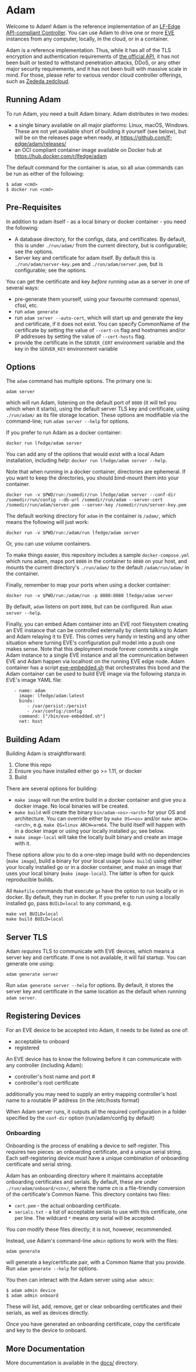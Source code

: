 # Adam

Welcome to Adam! Adam is the reference implementation of an [LF-Edge](https://www.lfedge.org) [API-compliant Controller](https://github.com/lf-edge/eve/blob/master/api/API.md). You can use Adam to drive one or more [EVE](https://www.lfedge.org/projects/eve/) instances from any computer, locally, in the cloud, or in a container.

Adam is a reference implementation. Thus, while it has all of the TLS encryption and authentication requirements of [the official API](https://github.com/lf-edge/eve/blob/master/api/API.md), it has not been built or tested to withstand penetration attacks, DDoS, or any other major security requirements, and it has not been built with massive scale in mind. For those, please refer to various vendor cloud controller offerings, such as [Zededa zedcloud](https://www.zededa.com/technology/).

## Running Adam

To run Adam, you need a built Adam binary. Adam distributes in two modes:

* a single binary available on all major platforms: Linux, macOS, Windows. These are not yet available short of building it yourself (see below), but will be on the releases page when ready, at https://github.com/lf-edge/adam/releases/
* an OCI compliant container image available on Docker hub at https://hub.docker.com/r/lfedge/adam

The default command for the container is `adam`, so all `adam` commands can be run as either of the following:
```
$ adam <cmd>
$ docker run <cmd>
```

## Pre-Requisites

In addition to adam itself - as a local binary or docker container - you need the following:

* A database directory, for the configs, data, and certificates. By default, this is under `./run/adam/` from the current directory, but is configurable; see the options.
* Server key and certificate for adam itself. By default this is `./run/adam/server-key.pem` and `./run/adam/server.pem`, but is configurable; see the options.

You can get the certificate and key _before_ running `adam` as a server in one of several ways:

* pre-generate them yourself, using your favourite command: openssl, cfssl, etc.
* run `adam generate`
* run `adam server --auto-cert`, which will start up and generate the key and certificate, if it does not exist. You can specify CommonName of the certificate by setting the value of `--cert-cn` flag and hostnames and/or IP addresses by setting the value of `--cert-hosts` flag.
* provide the certificate in the `SERVER_CERT` environment variable and the key in the `SERVER_KEY` environment variable

## Options

The `adam` command has multiple options. The primary one is:

```
adam server
```

which will run Adam, listening on the default port of `8080` (it will tell you which when it starts), using the default server TLS key and certificate, using `./run/adam/` as its file storage location. These options are modifiable via the command-line; run `adam server --help` for options.

If you prefer to run Adam as a docker container:

```
docker run lfedge/adam server
```

You can add any of the options that would exist with a local Adam installation, including help: `docker run lfedge/adam server --help`.

Note that when running in a docker container, directories are ephemeral. If you want to keep the directories, you should bind-mount them into your container.

```
docker run -v $PWD/run:/somedir/run lfedge/adam server --conf-dir /somedir/run/config --db-url /somedir/run/adam --server-cert /somedir/run/adam/server.pem --server-key /somedir/run/server-key.pem
```

The default working directory for `adam` in the container is `/adam/`, which means the following will just work:

```
docker run -v $PWD/run:/adam/run lfedge/adam server
```

Or, you can use volume containers.

To make things easier, this repository includes a sample `docker-compose.yml` which runs adam, maps port `8080` in the container to `8080` on your host, and mounts the current directory's `./run/adam/` to the default `/adam/run/adam/` in the container.

Finally, remember to map your ports when using a docker container:

```
docker run -v $PWD/run:/adam/run -p 8080:8080 lfedge/adam server
```

By default, `adam` listens on port `8080`, but can be configured. Run `adam server --help`.

Finally, you can embed Adam container into an EVE root filesystem creating an EVE instance that can be controlled externally by clients talking to Adam and Adam relaying it to EVE. This comes very handy in testing and any other situation where turning EVE's configuration pull model into a push one makes sense. Note that this deployment mode forever commits a single Adam instance to a single EVE instance and all the communication between EVE and Adam happen via localhost on the running EVE edge node. Adam container has a script [eve-embedded.sh](scripts/eve-embedded.sh) that orchestrates this bond and the Adam container can be used to build EVE image via the following stanza in EVE's image YAML file:

```
   - name: adam
     image: lfedge/adam:latest
     binds:
        - /var/persist:/persist
        - /var/config:/config
     command: ["/bin/eve-embedded.sh"]
     net: host
```

## Building Adam

Building Adam is straightforward:

1. Clone this repo
2. Ensure you have installed either go >= 1.11, or docker
3. Build

There are several options for building:

* `make image` will run the entire build in a docker container and give you a docker image. No local binaries will be created.
* `make build` will create the binary `bin/adam-<os>-<arch>` for your OS and architecture. You can override either by `make OS=<os>` and/or `make ARCH=<arch>`, e.g. `make OS=linux ARCH=arm64`. The build itself will happen with in a docker image or using your locally installed `go`; see below.
* `make image-local` will take the locally built binary and create an image with it.

These options allow you to do a one-step image build with no dependencies (`make image`), build a binary for your local usage (`make build`) using either your locally installed go or in a docker container, and make an image that uses your local binary (`make image-local`). The latter is often for quick reproducible builds.

All `Makefile` commands that execute `go` have the option to run locally or in docker. By default, they run in docker. If you prefer to run using a locally installed go, pass `BUILD=local` to any command, e.g.

```
make vet BUILD=local
make build BUILD=local
```

## Server TLS

Adam _requires_ TLS to communicate with EVE devices, which means a server key and certificate. If one is not available, it will fail startup. You can generate one using:

```
adam generate server
```

Run `adam generate server --help` for options. By default, it stores the server key and certificate in the same location as the default when running `adam server`.

## Registering Devices

For an EVE device to be accepted into Adam, it needs to be listed as one of:

* acceptable to onboard
* registered

An EVE device has to know the following before it can communicate with any controller (including Adam):

* controller's host name and port #
* controller's root certificate

additionally you may need to supply an entry mapping controller's host name to a routable IP address (in the /etc/hosts format)

When Adam server runs, it outputs all the required configuration in a folder specified by the `conf-dir` option (run/adam/config by default)

### Onboarding

Onboarding is the process of enabling a device to self-register. This requires two pieces: an onboarding certificate, and a unique serial string. Each self-registering device _must_ have a unique combination of onboarding certificate and serial string.

Adam has an onboarding directory where it maintains acceptable onboarding certificates and serials. By default, these are under `./run/adam/onboard/<cn>/`, where the name _cn_ is a file-friendly conversion of the certificate's Common Name. This directory contains two files:

* `cert.pem` - the actual onboarding certificate.
* `serials.txt` - a list of acceptable serials to use with this certificate, one per line. The wildcard `*` means _any_ serial will be accepted.

You _can_ modify these files directly; it is not, however, recommended.

Instead, use Adam's command-line `admin` options to work with the files:

```
adam generate
```

will generate a key/certificate pair, with a Common Name that you provide. Run `adam generate --help` for options.

You then can interact with the Adam server using `adam admin`:

```
$ adam admin device
$ adam admin onboard
```

These will list, add, remove, get or clear onboarding certificates and their serials, as well as devices directly.

Once you have generated an onboarding certificate, copy the certificate and key to the device to onboard.

## More Documentation

More documentation is available in the [docs/](./docs) directory.
